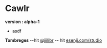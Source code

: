 # Cawlr
**version : alpha-1**
* asdf





**Tombreges** --hit
[@jiilibr](https://www.twitter.com/jiilibr) -- hit
[esenji.com/studio](https://www.esenji.com/studio)
